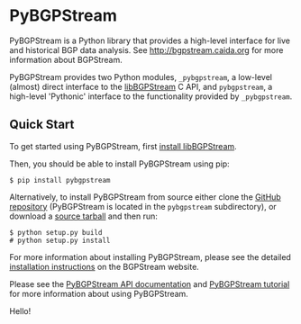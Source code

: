 PyBGPStream
===========

PyBGPStream is a Python library that provides a high-level interface for live
and historical BGP data analysis. See http://bgpstream.caida.org for more
information about BGPStream.

PyBGPStream provides two Python modules, `_pybgpstream`, a low-level (almost)
direct interface to the [libBGPStream](http://bgpstream.caida.org) C API, and
`pybgpstream`, a high-level 'Pythonic' interface to the functionality provided
by `_pybgpstream`.

Quick Start
-----------

To get started using PyBGPStream, first
[install libBGPStream](http://bgpstream.caida.org/docs/install/pybgpstream).

Then, you should be able to install PyBGPStream using pip:
~~~
$ pip install pybgpstream
~~~

Alternatively, to install PyBGPStream from source either clone the
[GitHub repository](https://github.com/CAIDA/bgpstream) (PyBGPStream is located
in the `pybgpstream` subdirectory), or download a
[source tarball](http://bgpstream.caida.org/download) and then run:
~~~
$ python setup.py build
# python setup.py install
~~~

For more information about installing PyBGPStream, please see the detailed
[installation instructions](http://bgpstream.caida.org/docs/install/pybgpstream) on the
BGPStream website.

Please see the
[PyBGPStream API documentation](http://bgpstream.caida.org/docs/api/pybgpstream)
and [PyBGPStream tutorial](http://bgpstream.caida.org/docs/tutorials/pybgpstream) for
more information about using PyBGPStream.

Hello!
